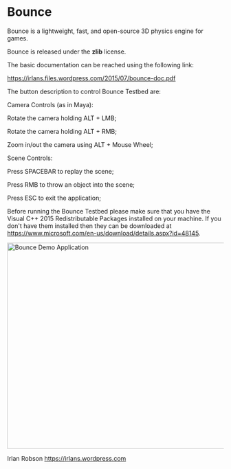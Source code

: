 # Bounce

Bounce is a lightweight, fast, and open-source 3D physics engine for games. 

Bounce is released under the <b>zlib</b> license. 

The basic documentation can be reached using the following link:

https://irlans.files.wordpress.com/2015/07/bounce-doc.pdf

The button description to control Bounce Testbed are:

Camera Controls (as in Maya):

Rotate the camera holding ALT + LMB;

Rotate the camera holding ALT + RMB;

Zoom in/out the camera using ALT + Mouse Wheel;

Scene Controls:

Press SPACEBAR to replay the scene;

Press RMB to throw an object into the scene;

Press ESC to exit the application;

Before running the Bounce Testbed please make sure that you have the Visual C++ 2015 Redistributable Packages installed on your machine. If you don't have them installed then they can be downloaded at https://www.microsoft.com/en-us/download/details.aspx?id=48145.

<img src="https://irlans.files.wordpress.com/2015/09/bounce-2.png" alt="Bounce Demo Application" width=640 height=480 align="middle">

Irlan Robson https://irlans.wordpress.com
